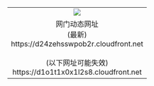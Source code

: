 ﻿<table>
  <tr></tr>
  <tr><td colspan=2 align=center><img src="https://d24zehsswpob2r.cloudfront.net/Up/oGate.jpg" /></td></tr>
  <tr><td colspan=2 align=center>网门动态网址<br/>(最新)
<br>https://d24zehsswpob2r.cloudfront.net
<br/><br/>(以下网址可能失效)
<br>https://d1o1t1x0x1l2s8.cloudfront.net
    </td>
  </tr>
</table>
